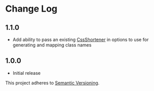 # Change Log

## 1.1.0

- Add ability to pass an existing [CssShortener](https://github.com/mbrandau/css-shortener) in options to use for generating and mapping class names

## 1.0.0

- Initial release

This project adheres to [Semantic Versioning](http://semver.org/).
